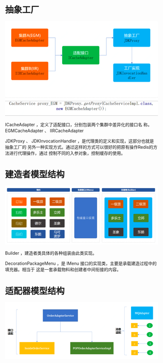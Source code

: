 # 抽象工厂

![img.png](img.png)

ICacheAdapter ，定义了适配接⼝，分别包装两个集群中差异化的接⼝名
称。 EGMCacheAdapter 、 IIRCacheAdapter

JDKProxy 、 JDKInvocationHandler ，是代理类的定义和实现，这部分也就是抽象⼯⼚的
另外⼀种实现⽅式。通过这样的⽅式可以很好的把原有操作Redis的⽅法进⾏代理操作，通过
控制不同的⼊参对象，控制缓存的使⽤。

# 建造者模型结构
![img_1.png](img_1.png)

Builder ，建造者类具体的各种组装由此类实现。

DecorationPackageMenu ，是 IMenu 接⼝的实现类，主要是承载建造过程中的填充器。相当于
这是⼀套承载物料和创建者中间衔接的内容。
# 适配器模型结构
![img_2.png](img_2.png)

